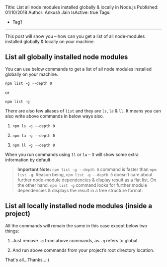 Title: List all node modules installed globally & locally in Node.js
Published: 01/10/2018
Author: Ankush Jain
IsActive: true
Tags:
  - Tag1
---
This post will show you – how can you get a list of all node-modules installed globally & locally on your machine. 

## List all globally installed node modules 

You can use below commands to get a list of all node modules installed globally on your machine.

`npm list -g --depth 0`

 or

`npm list -g`

There are also few aliases of `list` and they are `ls`, `la` & `ll`. It means you can also write above commands in below ways also.

1.  `npm ls -g --depth 0`

2.  `npm la -g --depth 0`

3.  `npm ll -g --depth 0`



When you run commands using `ll` or `la` – It will show some extra information by default.

> **Important Note:**
>  `npm list -g --depth 0` command is faster than `npm list -g`. Reason being, `npm list -g --depth 0` doesn’t care about further node-module dependencies & display result as a flat list. On the other hand, `npm list -g` command looks for further module dependencies & displays the result in a tree structure format.

## List all locally installed node modules (inside a project)

All the commands will remain the same in this case except below two things:

1.  Just remove `-g` from above commands, as `-g` refers to global.

2.  And run above commands from your project’s root directory location.



That's all...Thanks...:)

                